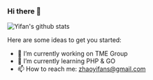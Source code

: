 ### Hi there 👋

![Yifan's github stats](https://github-readme-stats.vercel.app/api?username=imzyf)

Here are some ideas to get you started:

- 🔭 I’m currently working on TME Group
- 🌱 I’m currently learning PHP & GO
- 📫 How to reach me: zhaoyifans@gmail.com
